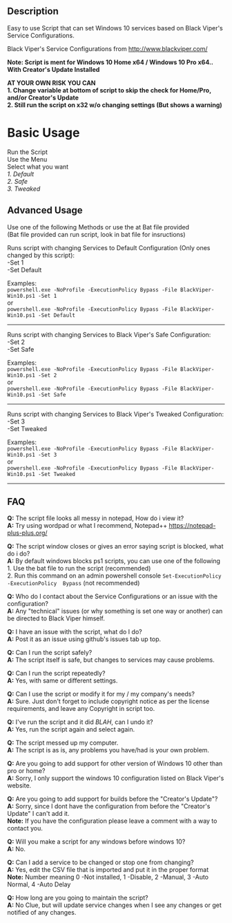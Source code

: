 ## Description
Easy to use Script that can set Windows 10 services based on Black Viper's Service Configurations.  <br />

Black Viper's Service Configurations from http://www.blackviper.com/

**Note: Script is ment for Windows 10 Home x64 / Windows 10 Pro x64.. With Creator's Update Installed**  <br />

**AT YOUR OWN RISK YOU CAN**  <br />
**1. Change variable at bottom of script to skip the check for Home/Pro, and/or Creator's Update**  <br />
**2. Still run the script on x32 w/o changing settings (But shows a warning)**  <br />

# [](#header-1)Basic Usage
Run the Script <br />
Use the Menu <br />
Select what you want <br />
*1. Default <br />
2. Safe <br />
3. Tweaked <br />*

## [](#header-2)Advanced Usage
Use one of the following Methods or use the at Bat file provided <br />
(Bat file provided can run script, look in bat file for insructions)

Runs script with changing Services to Default Configuration (Only ones changed by this script): <br />
   -Set 1 <br />
   -Set Default

Examples: <br />
`powershell.exe -NoProfile -ExecutionPolicy Bypass -File BlackViper-Win10.ps1 -Set 1` <br />
or <br />
`powershell.exe -NoProfile -ExecutionPolicy Bypass -File BlackViper-Win10.ps1 -Set Default` <br />
******

Runs script with changing Services to Black Viper's Safe Configuration: <br />
   -Set 2 <br />
   -Set Safe

Examples: <br />
`powershell.exe -NoProfile -ExecutionPolicy Bypass -File BlackViper-Win10.ps1 -Set 2` <br />
or <br />
`powershell.exe -NoProfile -ExecutionPolicy Bypass -File BlackViper-Win10.ps1 -Set Safe` <br />
******

Runs script with changing Services to Black Viper's Tweaked Configuration: <br />
   -Set 3 <br />
   -Set Tweaked

Examples: <br />
`powershell.exe -NoProfile -ExecutionPolicy Bypass -File BlackViper-Win10.ps1 -Set 3` <br />
or <br />
`powershell.exe -NoProfile -ExecutionPolicy Bypass -File BlackViper-Win10.ps1 -Set Tweaked` <br />
******

## FAQ
**Q:** The script file looks all messy in notepad, How do i view it? <br />
**A:** Try using wordpad or what I recommend, Notepad++ https://notepad-plus-plus.org/

**Q:** The script window closes or gives an error saying script is blocked, what do i do? <br />
**A:** By default windows blocks ps1 scripts, you can use one of the following <br />
         1. Use the bat file to run the script (recommended) <br />
         2. Run this command on an admin powershell console `Set-ExecutionPolicy -ExecutionPolicy  Bypass` (not recommended) <br />

**Q:** Who do I contact about the Service Configurations or an issue with the configuration? <br />
**A:** Any "technical" issues (or why something is set one way or another) can be directed to Black Viper himself.

**Q:** I have an issue with the script, what do I do? <br />
**A:** Post it as an issue using github's issues tab up top.

**Q:** Can I run the script safely? <br />
**A:** The script itself is safe, but changes to services may cause problems.

**Q:** Can I run the script repeatedly? <br />
**A:** Yes, with same or different settings.

**Q:** Can I use the script or modify it for my / my company's needs? <br />
**A:** Sure. Just don't forget to include copyright notice as per the license requirements, and leave any Copyright in script too.

**Q:** I've run the script and it did *BLAH*, can I undo it? <br />
**A:** Yes, run the script again and select again. <br />

**Q:** The script messed up my computer. <br />
**A:** The script is as is, any problems you have/had is your own problem.

**Q:** Are you going to add support for other version of Windows 10 other than pro or home? <br />
**A:** Sorry, I only support the windows 10 configuration listed on Black Viper's website. <br />

**Q:** Are you going to add support for builds before the "Creator's Update"? <br />
**A:** Sorry, since I dont have the configuration from before the "Creator's Update" I can't add it. <br />
**Note:** If you have the configuration please leave a comment with a way to contact you.

**Q:** Will you make a script for any windows before windows 10? <br />
**A:** No. <br />

**Q:** Can I add a service to be changed or stop one from changing? <br />
**A:** Yes, edit the CSV file that is imported and put it in the proper format <br />
**Note:** Number meaning 0 -Not installed, 1 -Disable, 2 -Manual, 3 -Auto Normal, 4 -Auto Delay <br />

**Q:** How long are you going to maintain the script? <br />
**A:** No Clue, but will update service changes when I see any changes or get notified of any changes.
